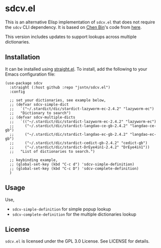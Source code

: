 # sdcv.el

This is an alternative Elisp implementation of `sdcv.el` that does not require the `sdcv` CLI dependency. It is based on [Chen Bin](https://github.com/redguardtoo)'s code from [here](https://github.com/redguardtoo/emacs.d/blob/be57e47c974015bb4623b1d32f41fed5b126d229/lisp/init-dictionary.el).

This version includes updates to support lookups across multiple dictionaries.

## Installation

It can be installed using [straight.el](https://github.com/radian-software/straight.el). To install, add the following to your Emacs configuration file:

```emacs
(use-package sdcv
  :straight (:host github :repo "jsntn/sdcv.el")
  :config

  ;; set your dictionaries, see example below,
  ;; (defvar sdcv-simple-dict
  ;;   `("~/.stardict/dic/stardict-lazyworm-ec-2.4.2" "lazyworm-ec")
  ;;   "Dictionary to search")
  ;; (defvar sdcv-multiple-dicts
  ;;   `(("~/.stardict/dic/stardict-lazyworm-ec-2.4.2" "lazyworm-ec")
  ;;     ("~/.stardict/dic/stardict-langdao-ce-gb-2.4.2" "langdao-ce-gb")
  ;;     ("~/.stardict/dic/stardict-langdao-ec-gb-2.4.2" "langdao-ec-gb")
  ;;     ("~/.stardict/dic/stardict-cedict-gb-2.4.2" "cedict-gb")
  ;;     ("~/.stardict/dic/stardict-DrEye4in1-2.4.2" "DrEye4in1"))
  ;;   "List of dictionaries to search.")

  ;; keybinding example,
  ;; (global-set-key (kbd "C-c d") 'sdcv-simple-definition)
  ;; (global-set-key (kbd "C-c D") 'sdcv-complete-definition)
  )
```

## Usage

Use,

- `sdcv-simple-definition` for simple popup lookup
- `sdcv-complete-definition` for the multiple dictionaries lookup

## License

`sdcv.el` is licensed under the GPL 3.0 License. See LICENSE for details.

